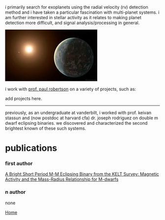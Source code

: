 i primarily search for exoplanets using the radial velocity (rv) detection method and 
i have taken a particular fascination with multi-planet systems.
i am further interested in stellar activity as it relates to making planet detection more difficult,
and signal analysis/processing in general.

![planet](https://github.com/jluby127/jluby127.github.io/blob/master/temp.jpg)

i work with [prof. paul robertson](https://faculty.sites.uci.edu/robertson/) on a variety of projects, such as:

add projects here.

* * * 

previously, as an undergraduate at vanderbilt, i worked with prof. keivan stassun and (now postdoc 
at harvard cfa) dr. joseph rodriguez on double m dwarf eclipsing binaries. 
we discovered and characterized the second brightest known of these such systems.



# publications

### first author

[A Bright Short Period M-M Eclipsing Binary from the KELT Survey: Magnetic Activity and the Mass-Radius Relationship for M-dwarfs](https://arxiv.org/abs/1706.02401)

### n author

none


[Home](./)
